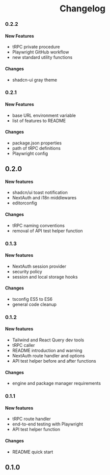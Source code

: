 <h1 align="center">
	Changelog
</h1>

### 0.2.2

#### New Features

-   tRPC private procedure
-   Playwright GitHub workflow
-   new standard utility functions

#### Changes

-   shadcn-ui gray theme

### 0.2.1

#### New Features

-   base URL environment variable
-   list of features to README

#### Changes

-   package.json properties
-   path of tRPC definitions
-   Playwright config

## 0.2.0

#### New features

-   shadcn/ui toast notification
-   NextAuth and i18n middlewares
-   editorconfig

#### Changes

-   tRPC naming conventions
-   removal of API test helper function

### 0.1.3

#### New features

-   NextAuth session provider
-   security policy
-   session and local storage hooks

#### Changes

-   tsconfig ES5 to ES6
-   general code cleanup

### 0.1.2

#### New features

-   Tailwind and React Query dev tools
-   tRPC caller
-   README introduction and warning
-   NextAuth route handler and options
-   API test helper before and after functions

#### Changes

-   engine and package manager requirements

### 0.1.1

#### New features

-   tRPC route handler
-   end-to-end testing with Playwright
-   API test helper function

#### Changes

-   README quick start

## 0.1.0
